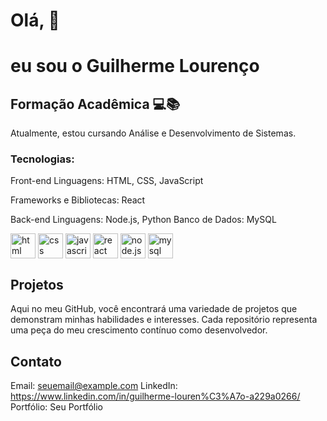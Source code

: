 # Olá, 👋
# eu sou o Guilherme Lourenço 


## Formação Acadêmica 💻📚
Atualmente, estou cursando Análise e Desenvolvimento de Sistemas.

### Tecnologias:

Front-end
Linguagens: HTML, CSS, JavaScript

Frameworks e Bibliotecas: React

Back-end
Linguagens: Node.js, Python
Banco de Dados: MySQL

<div>
<img align="center" alt="html" height="40" width="40" src="https://cdn.jsdelivr.net/gh/devicons/devicon@latest/icons/html5/html5-original.svg" >
<img align="center" alt="css" height="40" width="40" src="https://cdn.jsdelivr.net/gh/devicons/devicon@latest/icons/css3/css3-original.svg"/>
<img align="center" alt="javascript" height="40" width="40" src="https://cdn.jsdelivr.net/gh/devicons/devicon@latest/icons/javascript/javascript-original.svg" />
<img align="center" alt="react" height="40" width="40" src="https://cdn.jsdelivr.net/gh/devicons/devicon@latest/icons/react/react-original.svg" />
<img align="center" alt="node.js" height="40" width="40" src="https://cdn.jsdelivr.net/gh/devicons/devicon@latest/icons/nodejs/nodejs-original-wordmark.svg"/>
<img align="center" alt="mysql" height="40" width="40" src="https://cdn.jsdelivr.net/gh/devicons/devicon@latest/icons/mysql/mysql-original-wordmark.svg"/>
</div>


## Projetos
Aqui no meu GitHub, você encontrará uma variedade de projetos que demonstram minhas habilidades e interesses. Cada repositório representa uma peça do meu crescimento contínuo como desenvolvedor.

## Contato


Email: seuemail@example.com
LinkedIn: https://www.linkedin.com/in/guilherme-louren%C3%A7o-a229a0266/
Portfólio: Seu Portfólio
